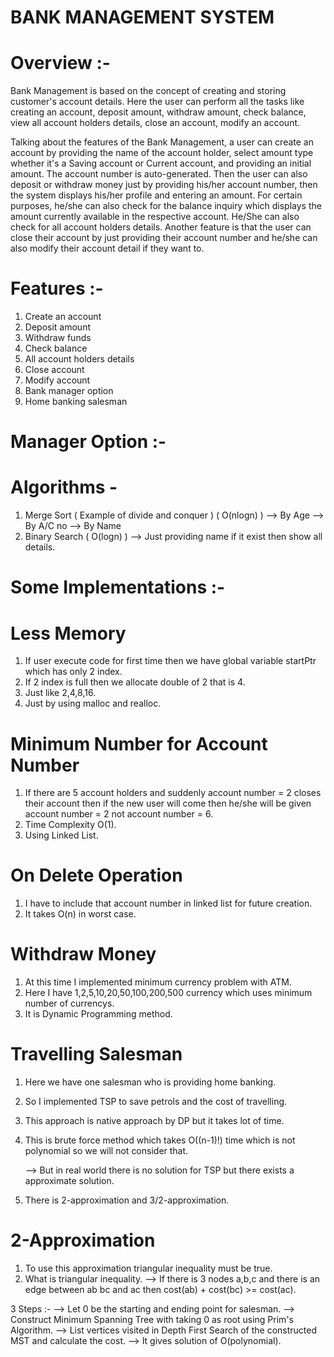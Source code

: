 # BANK MANAGEMENT SYSTEM
# Overview :-
Bank Management is based on the concept of creating and storing customer's account details. Here the user can perform all the tasks like creating an account, deposit amount, withdraw amount, check balance, view all account holders details, close an account, modify an account.

Talking about the features of the Bank Management, a user can create an account by providing the name of the account holder, select amount type whether it's a Saving account or Current account, and providing an initial amount. The account number is auto-generated. Then the user can also deposit or withdraw money just by providing his/her account number, then the system displays his/her profile and entering an amount. For certain purposes, he/she can also check for the balance inquiry which displays the amount currently available in the respective account. He/She can also check for all account holders details. Another feature is that the user can close their account by just providing their account number and he/she can also modify their account detail if they want to.

# Features :-
1. Create an account
2. Deposit amount
3. Withdraw funds
4. Check balance
5. All account holders details
6. Close account
7. Modify account
8. Bank manager option
9. Home banking salesman

# Manager Option :-

# Algorithms -
1. Merge Sort ( Example of divide and conquer ) ( O(nlogn) )
   --> By Age
   --> By A/C no
   --> By Name
2. Binary Search ( O(logn) )
   --> Just providing name if it exist then show all details.

# Some Implementations :-

# Less Memory 
1. If user execute code for first time then we have global variable startPtr which has only 2 index.
2. If 2 index is full then we allocate double of 2 that is 4.
3. Just like 2,4,8,16.
4. Just by using malloc and realloc.

# Minimum Number for Account Number 
1. If there are 5 account holders and suddenly account number = 2 closes their account then if the new user will come then he/she will be given account number = 2 not account number = 6.
2. Time Complexity O(1).
3. Using Linked List.

# On Delete Operation 
1. I have to include that account number in linked list for future creation.
2. It takes O(n) in worst case.

# Withdraw Money 
1. At this time I implemented minimum currency problem with ATM.
2. Here I have 1,2,5,10,20,50,100,200,500 currency which uses minimum number of currencys.
3. It is Dynamic Programming method.

# Travelling Salesman 
1. Here we have one salesman who is providing home banking.
2. So I implemented TSP to save petrols and the cost of travelling.
3. This approach is native approach by DP but it takes lot of time.
4. This is brute force method which takes O((n-1)!) time which is not polynomial so we will not consider that.

   --> But in real world there is no solution for TSP but there exists a approximate solution.

5. There is 2-approximation and 3/2-approximation.

# 2-Approximation
1. To use this approximation triangular inequality must be true.
2. What is triangular inequality.
   --> If there is 3 nodes a,b,c and there is an edge between ab bc and ac then cost(ab) + cost(bc) >= cost(ac).
   
3 Steps :-
   --> Let 0 be the starting and ending point for salesman.
   --> Construct Minimum Spanning Tree with taking 0 as root using Prim's Algorithm.
   --> List vertices visited in Depth First Search of the constructed MST and calculate the cost.
   --> It gives solution of O(polynomial).
   
